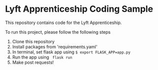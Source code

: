 # Lyft Apprenticeship Coding Sample

<p> This repository contains code for the Lyft Apprenticeship.</p>

<p> To run this project, please follow the following steps </p>

<ol>
  <li> Clone this repository </li>
  <li> Install packages from 'requirements.yaml' </li>
  <li> In terminal, set flask app using <code>$ export FLASK_APP=app.py</code>
  <li> Run the app using <code> flask run </code>
  <li> Make post requests!
</ol>
